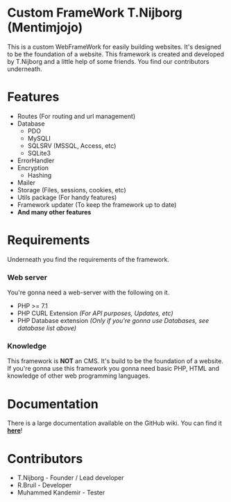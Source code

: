 # Custom FrameWork T.Nijborg (Mentimjojo)
This is a custom WebFrameWork for easily building websites. It's designed to be the foundation
of a website. This framework is created and developed by T.Nijborg and a little help of some friends.
You find our contributors underneath.

# Features
* Routes (For routing and url management)
* Database
    - PDO
    - MySQLI
    - SQLSRV (MSSQL, Access, etc)
    - SQLite3
* ErrorHandler
* Encryption
    - Hashing
* Mailer
* Storage (Files, sessions, cookies, etc)
* Utils package (For handy features)
* Framework updater (To keep the framework up to date)
* __And many other features__

# Requirements
Underneath you find the requirements of the framework.

### Web server
You're gonna need a web-server with the following on it.
* PHP >= 7.1 
* PHP CURL Extension _(For API purposes, Updates, etc)_
* PHP Database extension _(Only if you're gonna use Databases, see database list above)_

### Knowledge
This framework is __NOT__ an CMS. It's build to be the foundation of a website.
If you're gonna use this framework you gonna need basic PHP, HTML and knowledge of other web programming languages.

# Documentation
There is a large documentation available on the GitHub wiki.
You can find it __<a href='https://github.com/mentimjojo/Custom_FrameWork/wiki' target='_blank'>here</a>__!

# Contributors
 * T.Nijborg - Founder / Lead developer
 * R.Bruil - Developer
 * Muhammed Kandemir - Tester
